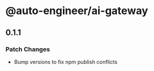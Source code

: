 # @auto-engineer/ai-gateway

## 0.1.1

### Patch Changes

- Bump versions to fix npm publish conflicts
